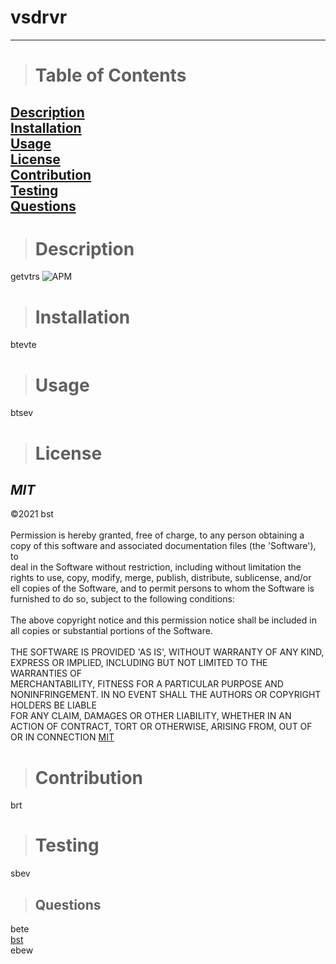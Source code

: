 
  # **vsdrvr**
  -------------- 
  > # Table of Contents
  [Description](#description)<a href='#description'></a><br/>
  [Installation](#installation)<a href='#testing'></a><br/>
  [Usage](#usage)<a href='#usage'></a><br/>
  [License](#license)<a href='#license'></a><br/>
  [Contribution](#contribution)<a href='#contribution'></a><br/>
  [Testing](#testing)<a href='#testing'></a><br/>
  [Questions](#questions)<a href='#questions'></a><br/>
  --------------
  > # Description
  getvtrs
  ![APM](https://img.shields.io/apm/l/vim-mode)
    
  > # Installation
  btevte

  > # Usage
  btsev
    
  > # License
   ## *MIT* 
  &copy;2021 bst<br/><br/>Permission is hereby granted, free of charge, to any person obtaining a copy of this software and associated documentation files (the 'Software'), to <br/>deal in the Software without restriction, including without limitation the rights to use, copy, modify, merge, publish, distribute, sublicense, and/or <br/>ell copies of the Software, and to permit persons to whom the Software is furnished to do so, subject to the following conditions: <br/><br/>The above copyright notice and this permission notice shall be included in all copies or substantial portions of the Software. <br/><br/>THE SOFTWARE IS PROVIDED 'AS IS', WITHOUT WARRANTY OF ANY KIND, EXPRESS OR IMPLIED, INCLUDING BUT NOT LIMITED TO THE WARRANTIES OF <br/>MERCHANTABILITY, FITNESS FOR A PARTICULAR PURPOSE AND NONINFRINGEMENT. IN NO EVENT SHALL THE AUTHORS OR COPYRIGHT HOLDERS BE LIABLE <br/>FOR ANY CLAIM, DAMAGES OR OTHER LIABILITY, WHETHER IN AN ACTION OF CONTRACT, TORT OR OTHERWISE, ARISING FROM, OUT OF OR IN CONNECTION 
  [MIT](https://choosealicense.com/licenses/mit/)

  > # Contribution
  brt

  > # Testing
  sbev
  
  > ## Questions
  bete<br/>
  [bst](https://github.com/bst/)<br/>
  ebew
